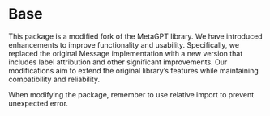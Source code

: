 # Base

This package is a modified fork of the MetaGPT library. We have introduced enhancements to improve functionality and usability. Specifically, we replaced the original Message implementation with a new version that includes label attribution and other significant improvements. Our modifications aim to extend the original library’s features while maintaining compatibility and reliability.

When modifying the package, remember to use relative import to prevent unexpected error.
